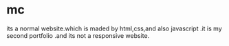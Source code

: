# mc
its a normal website.which is maded by html,css,and also javascript .it is my second portfolio .and its not a responsive website.
